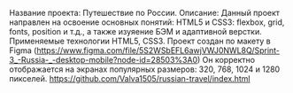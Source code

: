 Название проекта: Путешествие по России. Описание: Данный проект направлен на освоение основных понятий: HTML5 и CSS3: flexbox, grid, fonts, position и т.д., а также изуяение БЭМ и адаптивной верстки. Применяемые технологии HTML5, CSS3. Проект создан по макету в Figma (https://www.figma.com/file/5S2WSbEFL6awjVWJ0NWL8Q/Sprint-3_-Russia-_-desktop-mobile?node-id=28503%3A0) Он корректно отображается на экранах популярных размеров: 320, 768, 1024 и 1280 пикселей. https://github.com/Valva1505/russian-travel/index.html
